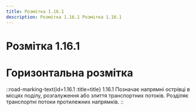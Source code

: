 ```yaml
---
title: Розмітка 1.16.1
description: Розмітка 1.16.1 Розмітка 1.16.1
---
```

# Розмітка 1.16.1
# Горизонтальна розмітка
::road-marking-text{id=1.16.1 :title=title}
1.16.1  Позначає напрямні острівці в місцях поділу, розгалуження або злиття транспортних потоків.
Розділяє транспортні потоки протилежних напрямків.
::